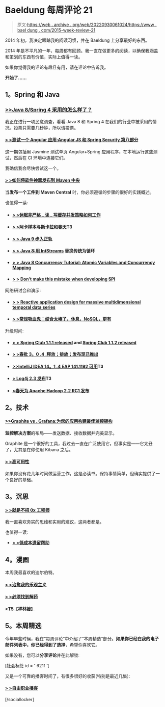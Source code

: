 # Baeldung 每周评论 21

> 原文:[https://web . archive . org/web/20220930061024/https://www . bael dung . com/2015-week-review-21](https://web.archive.org/web/20220930061024/https://www.baeldung.com/2015-week-review-21)

2014 年初，我决定跟踪我的阅读习惯，并在 Baeldung 上分享最好的东西。

2014 年是不平凡的一年，每周都有回顾。我一直在做更多的阅读，以确保我涵盖和策划的东西有价值，实际上值得一读。

如果你觉得我的评论有趣且有用，请在评论中告诉我。

**开始了……**

## **1。Spring 和 Java**

### **[>>Java 8/Spring 4 采用的怎么样了？](https://web.archive.org/web/20220815033929/https://docs.google.com/forms/d/1u5g5d1gt1tkmitJkS9dR85_1hiRDq1T4OUBiNG4AKzY/viewform)**

我正在进行一项民意调查，看看 Java 8 和 Spring 4 在我们的行业中被采用的情况。投票只需要几秒钟，所以请投票。

#### **[> >测试一个 Angular 应用:Angular JS 和 Spring Security 第八部分](https://web.archive.org/web/20220815033929/https://spring.io/blog/2015/05/19/testing-an-angular-application-angular-js-and-spring-security-part-viii)**

这一期包括用 Jasmine 测试单页 Angular+Spring 应用程序，在本地运行这些测试，然后在 CI 环境中连接它们。

我确信我会尽快尝试这一个。

#### **[> >如何将软件神器发布到 Maven 中央](https://web.archive.org/web/20220815033929/https://geekabyte.blogspot.co.uk/2015/05/how-to-publish-software-artifacts-to.html)**

当**发布一个工件到 Maven Central** 时，你必须遵循的步骤的很好的实践概述。

也值得一读:

*   #### **[> >休眠非严格 _ 读 _ 写缓存并发策略如何工作](https://web.archive.org/web/20220815033929/http://vladmihalcea.com/2015/05/18/how-does-hibernate-nonstrict_read_write-cacheconcurrencystrategy-work/)**

*   #### **[> >阿卡样本与斯卡拉和春天](https://web.archive.org/web/20220815033929/http://www.java-allandsundry.com/2015/05/akka-samples-with-scala-and-spring.html)T3**

*   **[> > Java 9 步入正轨](https://web.archive.org/web/20220815033929/http://www.infoq.com/news/2015/05/Java-9-On-Track-For-2016)**
*   #### **[> > Java 8:用 IntStreams](https://web.archive.org/web/20220815033929/http://www.deadcoderising.com/2015-05-19-java-8-replace-traditional-for-loops-with-intstreams/)** 替换传统为循环

*   #### **[> > Java 8 Concurrency Tutorial: Atomic Variables and Concurrency Mapping](https://web.archive.org/web/20220815033929/http://winterbe.com/posts/2015/05/22/java8-concurrency-tutorial-atomic-concurrent-map-examples/)**

*   #### **[> > Don't make this mistake when developing SPI](https://web.archive.org/web/20220815033929/http://blog.jooq.org/2015/05/21/do-not-make-this-mistake-when-developing-an-spi/)**

网络研讨会和演示:

*   #### **[> > Reactive application design for massive multidimensional temporal data series](https://web.archive.org/web/20220815033929/http://www.infoq.com/presentations/reactive-app-design-spring)**

*   #### **[> >常规吸血鬼：结合太棒了，休息，NoSQL，更有](https://web.archive.org/web/20220815033929/https://spring.io/blog/2015/05/19/springone2gx-2014-replay-groovy-vampires-combining-groovy-rest-nosql-and-more)**

升级时间:

*   #### **[> > Spring Club 1.1.1 released](https://web.archive.org/web/20220815033929/https://spring.io/blog/2015/05/15/spring-social-1-1-1-released) and [Spring Club 1.1.2 released](https://web.archive.org/web/20220815033929/https://spring.io/blog/2015/05/19/spring-social-1-1-2-released)**

*   #### **[> >春批 3。0 .4 .释放；排放；发布现已推出](https://web.archive.org/web/20220815033929/https://spring.io/blog/2015/05/19/spring-batch-3-0-4-release-is-now-available)**

*   #### **[>>IntelliJ IDEA 14。1 .4 EAP 141.1192 可用](https://web.archive.org/web/20220815033929/http://blog.jetbrains.com/idea/2015/05/intellij-idea-14-1-4-eap-141-1192-is-available/)T3**

*   #### **[> Log4j 2.3 发布](https://web.archive.org/web/20220815033929/https://mail-archives.apache.org/mod_mbox/www-announce/201505.mbox/%3C40098511-D69F-4F36-973A-ACE3C6A30B83%40apache.org%3E)T3**

*   #### **[>春天为 Apache Hadoop 2.2 RC1 发布](https://web.archive.org/web/20220815033929/https://spring.io/blog/2015/05/21/spring-for-apache-hadoop-2-2-rc1-released)**

## **2。技术**

#### **[>>Graphite vs . Grafana:为您的应用构建最佳监控架构](https://web.archive.org/web/20220815033929/http://blog.takipi.com/graphite-vs-grafana-build-the-best-monitoring-architecture-for-your-application/)**

**监控解决方案**的布局——发送数据、接收数据并完美显示。

Graphite 是一个很好的工具，我过去一直在广泛使用它，但事实是——它太丑了，尤其是在你使用 Kibana 之后。

#### **[> >高可用性](https://web.archive.org/web/20220815033929/https://medium.com/aws-activate-startup-blog/high-availability-for-mere-mortals-37edab2fd0f9)**

如果你没有花几年时间做运营工作，这是必读书。保持事情简单，但确实提供了一个良好的基础。

## **3。沉思**

#### **[> >就是不招 0x 工程师](https://web.archive.org/web/20220815033929/http://zachholman.com/posts/0x-engineers/)**

我一直喜欢务实的思维和实用的建议，这两者都是。

也值得一读:

*   **[> >低成本遗留帮助](https://web.archive.org/web/20220815033929/http://www.daedtech.com/low-cost-legacy-help)**

## **4。漫画**

本周我最喜欢的迪尔伯特。

#### **[> >治愈我的乐观主义](https://web.archive.org/web/20220815033929/http://dilbert.com/strip/2003-03-02)**

#### **[> >必须找到解药](https://web.archive.org/web/20220815033929/http://dilbert.com/strip/2003-06-19)**

#### **[>T5【祥林嫂】](https://web.archive.org/web/20220815033929/http://dilbert.com/strip/2003-11-24)**

## **5。本周精选**

今年早些时候，我在“每周评论”中介绍了“本周精选”部分。**如果你已经在我的电子邮件列表中，你已经得到了选择**，希望你喜欢它。

如果没有，您可以**分享评论**并在此解锁:

[社会标签 id = ' 6211 ']

又是一个可靠的播客时间了，有很多很好的收获(特别是最近几集):

#### **[> >自由职业播客](https://web.archive.org/web/20220815033929/http://doubleyourfreelancing.com/podcast/)**

[/sociallocker]